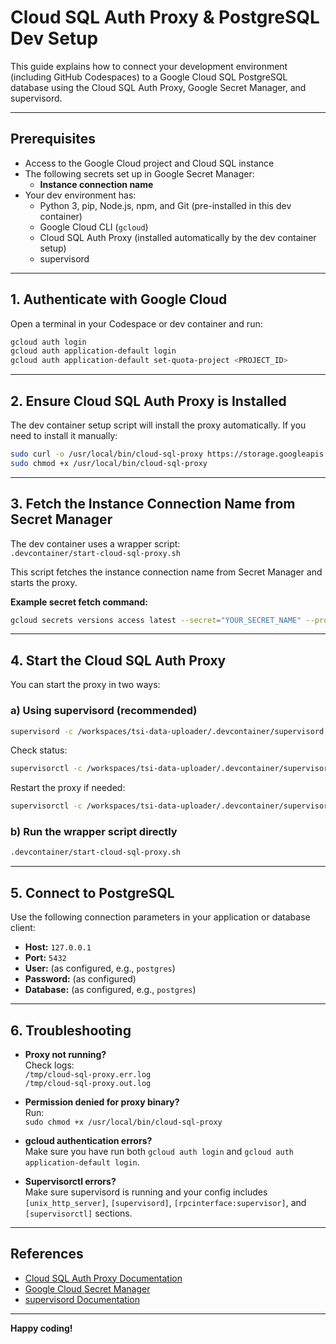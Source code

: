 # Cloud SQL Auth Proxy & PostgreSQL Dev Setup

This guide explains how to connect your development environment (including GitHub Codespaces) to a Google Cloud SQL PostgreSQL database using the Cloud SQL Auth Proxy, Google Secret Manager, and supervisord.

---

## Prerequisites

- Access to the Google Cloud project and Cloud SQL instance
- The following secrets set up in Google Secret Manager:
  - **Instance connection name**
- Your dev environment has:
  - Python 3, pip, Node.js, npm, and Git (pre-installed in this dev container)
  - Google Cloud CLI (`gcloud`)
  - Cloud SQL Auth Proxy (installed automatically by the dev container setup)
  - supervisord

---

## 1. Authenticate with Google Cloud

Open a terminal in your Codespace or dev container and run:

```sh
gcloud auth login
gcloud auth application-default login
gcloud auth application-default set-quota-project <PROJECT_ID>
```

---

## 2. Ensure Cloud SQL Auth Proxy is Installed

The dev container setup script will install the proxy automatically. If you need to install it manually:

```sh
sudo curl -o /usr/local/bin/cloud-sql-proxy https://storage.googleapis.com/cloud-sql-connectors/cloud-sql-proxy/v2.10.1/cloud-sql-proxy.linux.amd64
sudo chmod +x /usr/local/bin/cloud-sql-proxy
```

---

## 3. Fetch the Instance Connection Name from Secret Manager

The dev container uses a wrapper script:  
`.devcontainer/start-cloud-sql-proxy.sh`

This script fetches the instance connection name from Secret Manager and starts the proxy.

**Example secret fetch command:**
```sh
gcloud secrets versions access latest --secret="YOUR_SECRET_NAME" --project="PROJECT_ID"
```

---

## 4. Start the Cloud SQL Auth Proxy

You can start the proxy in two ways:

### a) Using supervisord (recommended)

```sh
supervisord -c /workspaces/tsi-data-uploader/.devcontainer/supervisord.conf
```

Check status:
```sh
supervisorctl -c /workspaces/tsi-data-uploader/.devcontainer/supervisord.conf status
```

Restart the proxy if needed:
```sh
supervisorctl -c /workspaces/tsi-data-uploader/.devcontainer/supervisord.conf restart cloud-sql-proxy
```

### b) Run the wrapper script directly

```sh
.devcontainer/start-cloud-sql-proxy.sh
```

---

## 5. Connect to PostgreSQL

Use the following connection parameters in your application or database client:

- **Host:** `127.0.0.1`
- **Port:** `5432`
- **User:** (as configured, e.g., `postgres`)
- **Password:** (as configured)
- **Database:** (as configured, e.g., `postgres`)

---

## 6. Troubleshooting

- **Proxy not running?**  
  Check logs:  
  `/tmp/cloud-sql-proxy.err.log`  
  `/tmp/cloud-sql-proxy.out.log`

- **Permission denied for proxy binary?**  
  Run:  
  `sudo chmod +x /usr/local/bin/cloud-sql-proxy`

- **gcloud authentication errors?**  
  Make sure you have run both `gcloud auth login` and `gcloud auth application-default login`.

- **Supervisorctl errors?**  
  Make sure supervisord is running and your config includes `[unix_http_server]`, `[supervisord]`, `[rpcinterface:supervisor]`, and `[supervisorctl]` sections.

---

## References

- [Cloud SQL Auth Proxy Documentation](https://cloud.google.com/sql/docs/postgres/connect-auth-proxy)
- [Google Cloud Secret Manager](https://cloud.google.com/secret-manager/docs)
- [supervisord Documentation](http://supervisord.org/)

---

**Happy coding!**